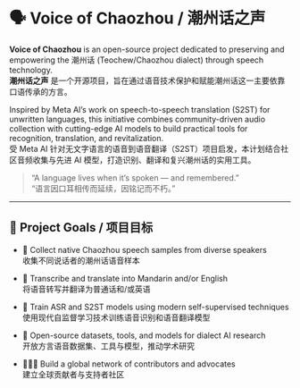 # 🗣️ Voice of Chaozhou / 潮州话之声

**Voice of Chaozhou** is an open-source project dedicated to preserving and empowering the 潮州话 (Teochew/Chaozhou dialect) through speech technology.  
**潮州话之声** 是一个开源项目，旨在通过语音技术保护和赋能潮州话这一主要依靠口语传承的方言。

Inspired by Meta AI’s work on speech-to-speech translation (S2ST) for unwritten languages, this initiative combines community-driven audio collection with cutting-edge AI models to build practical tools for recognition, translation, and revitalization.  
受 Meta AI 针对无文字语言的语音到语音翻译（S2ST）项目启发，本计划结合社区音频收集与先进 AI 模型，打造识别、翻译和复兴潮州话的实用工具。

> “A language lives when it’s spoken — and remembered.”  
> “语言因口耳相传而延续，因铭记而不朽。”

---

## 🎯 Project Goals / 项目目标

- 🎤 Collect native Chaozhou speech samples from diverse speakers  
  收集不同说话者的潮州话语音样本

- 📝 Transcribe and translate into Mandarin and/or English  
  将语音转写并翻译为普通话和/或英语

- 🤖 Train ASR and S2ST models using modern self-supervised techniques  
  使用现代自监督学习技术训练语音识别和语音翻译模型

- 📂 Open-source datasets, tools, and models for dialect AI research  
  开放方言语音数据集、工具与模型，推动学术研究

- 🧑‍🤝‍🧑 Build a global network of contributors and advocates  
  建立全球贡献者与支持者社区

